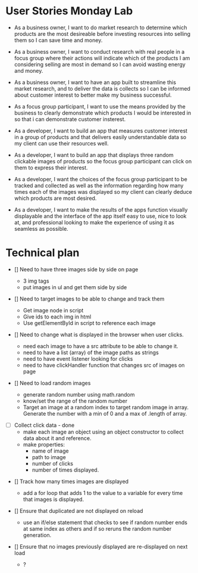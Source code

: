 # User Stories Monday Lab

- As a business owner, I want to do market research to determine which products are the most desireable before investing resources into selling them so I can save time and money.

- As a business owner, I want to conduct research with real people in a focus group where their actions will indicate which of the products I am considering selling are most in demand so I can avoid wasting energy and money.

- As a business owner, I want to have an app built to streamline this market research, and to deliver the data is collects so I can be informed about customer interest to better make my business successful.

- As a focus group participant, I want to use the means provided by the business to clearly demonstrate which products I would be interested in so that i can demonstrate customer insterest.

- As a developer, I want to build an app that measures customer interest in a group of products and that delivers easily understandable data so my client can use their resources well.

- As a developer, I want to build an app that displays three random clickable images of products so the focus group participant can click on them to express their interest.

- As a developer, I want the choices of the focus group participant to be tracked and collected as well as the information regarding how many times each of the images was displayed so my client can clearly deduce which products are most desired.

- As a developer, I want to make the results of the apps function visually displayable and the interface of the app itself easy to use, nice to look at, and professional looking to make the experience of using it as seamless as possible.


# Technical plan

- [] Need to have three images side by side on page 
  - 3 img tags
  - put images in ul and get them side by side 

- [] Need to target images to be able to change and track them
    - Get image node in script
    - Give ids to each img in html
    - Use getElementById in script to reference each image

- [] Need to change what is displayed in the browser when user clicks.
  - need each image to have a src attribute to be able to change it.
  - need to have a list (array) of the image paths as strings
  - need to have event listener looking for clicks
  - need to have clickHandler function that changes src of images on page   

- [] Need to load random images
  - generate random number using math.random 
  - know/set the range of the random number
  - Target an image at a random index to target random image in array. Generate the number with a min of 0 and a max of .length of array.

- [ ] Collect click data - done
  - make each image an object using an object constructor to collect data about it and reference.
  - make properties: 
    * name of image
    * path to image
    * number of clicks
    * number of times displayed.

- [] Track how many times images are displayed
  - add a for loop that adds 1 to the value to a variable for every time that images is displayed.

- [] Ensure that duplicated are not displayed on reload
  - use an if/else statement that checks to see if random number ends at same index as others and if so reruns the random number generation.

- [] Ensure that no images previously displayed are re-displayed on next load
  - ?

